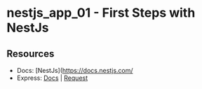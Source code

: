 # nestjs_app_01 - First Steps with NestJs

## Resources
- Docs: [NestJs](https://docs.nestjs.com/
- Express: [Docs](http://expressjs.com/) | [Request](http://expressjs.com/en/api.html#req)